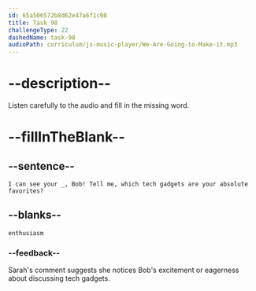 ```yaml
---
id: 65a506572b8d62e47a6f1c08
title: Task 98
challengeType: 22
dashedName: task-98
audioPath: curriculum/js-music-player/We-Are-Going-to-Make-it.mp3
---
```


<!--
AUDIO REFERENCE:
Sarah: I can see your enthusiasm, Bob! Tell me, which tech gadgets are your absolute favorites?
-->

# --description--

Listen carefully to the audio and fill in the missing word.

# --fillInTheBlank--

## --sentence--

`I can see your _, Bob! Tell me, which tech gadgets are your absolute favorites?`

## --blanks--

`enthusiasm`

### --feedback--

Sarah's comment suggests she notices Bob's excitement or eagerness about discussing tech gadgets.
